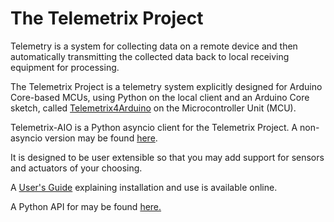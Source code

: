 # The Telemetrix Project

Telemetry is a system for collecting data on a remote device and then automatically transmitting the 
collected data back to local receiving equipment for processing.

The Telemetrix Project is a telemetry system explicitly designed for Arduino Core-based MCUs, using 
Python on the local client and an 
Arduino Core sketch, called 
[Telemetrix4Arduino](https://github.com/MrYsLab/Telemetrix4Arduino) on the Microcontroller Unit (MCU). 

Telemetrix-AIO is a Python asyncio client for the Telemetrix Project. A non-asyncio version may be found
 [here](https://github.com/MrYsLab/telemetrix).

It is designed to be user extensible so that you may add support for sensors and actuators
of your choosing.

A [User's Guide](https://mryslab.github.io/telemetrix/) explaining installation and use is available online.

A Python API for may be found [here.](https://htmlpreview.github.com/?https://github.com/MrYsLab/telemetrix-aio/blob/master/html/telemetrix_aio/index.html)

